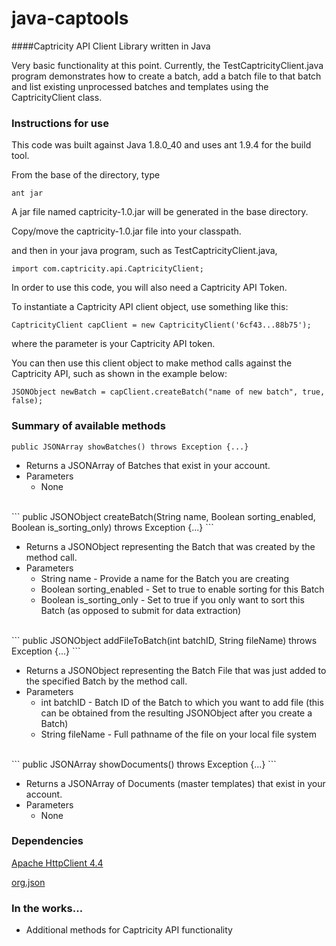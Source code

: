 # java-captools
####Captricity API Client Library written in Java

Very basic functionality at this point.  Currently, the TestCaptricityClient.java program demonstrates how to create a batch, add a batch file to that batch and list existing unprocessed batches and templates using the CaptricityClient class.

### Instructions for use

This code was built against Java 1.8.0_40 and uses ant 1.9.4 for the build tool.

From the base of the directory, type

    ant jar

A jar file named captricity-1.0.jar will be generated in the base directory.

Copy/move the captricity-1.0.jar file into your classpath.

and then in your java program, such as TestCaptricityClient.java,

    import com.captricity.api.CaptricityClient;

In order to use this code, you will also need a Captricity API Token.

To instantiate a Captricity API client object, use something like this:

    CaptricityClient capClient = new CaptricityClient('6cf43...88b75');

where the parameter is your Captricity API token.

You can then use this client object to make method calls against the Captricity API, such as shown in the example below:

    JSONObject newBatch = capClient.createBatch("name of new batch", true, false);
		
### Summary of available methods

```
public JSONArray showBatches() throws Exception {...}
```

* Returns a JSONArray of Batches that exist in your account.
* Parameters
  - None

<br/>
```
    public JSONObject createBatch(String name, Boolean sorting_enabled, Boolean is_sorting_only) throws Exception {...}
```

* Returns a JSONObject representing the Batch that was created by the method call.
* Parameters
  - String name - Provide a name for the Batch you are creating
  - Boolean sorting\_enabled \- Set to true to enable sorting for this Batch
  - Boolean is\_sorting\_only \- Set to true if you only want to sort this Batch (as opposed to submit for data extraction)

<br/>
```
public JSONObject addFileToBatch(int batchID, String fileName) throws Exception {...}
```
	
* Returns a JSONObject representing the Batch File that was just added to the specified Batch by the method call.
* Parameters
  - int batchID \- Batch ID of the Batch to which you want to add file (this can be obtained from the resulting JSONObject after you create a Batch)
  - String fileName \- Full pathname of the file on your local file system

<br/>
```
public JSONArray showDocuments() throws Exception {...}
```

* Returns a JSONArray of Documents (master templates) that exist in your account.
* Parameters
  - None

### Dependencies

[Apache HttpClient 4.4](http://psg.mtu.edu/pub/apache//httpcomponents/httpclient/binary/httpcomponents-client-4.4-bin.zip)

[org.json](http://central.maven.org/maven2/org/json/json/20140107/json-20140107.jar)

### In the works...
- Additional methods for Captricity API functionality

